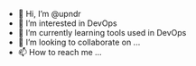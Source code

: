 - 👋 Hi, I’m @upndr
- 👀 I’m interested in DevOps
- 🌱 I’m currently learning tools used in DevOps
- 💞️ I’m looking to collaborate on ...
- 📫 How to reach me ...

<!---
upndr/upndr is a ✨ special ✨ repository because its `README.md` (this file) appears on your GitHub profile.
You can click the Preview link to take a look at your changes.
--->
